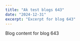 ```yaml
---
title: "Ak test blogs 643"
date: "2024-12-31"
excerpt: "Excerpt for blog 643"
---
```


Blog content for blog 643